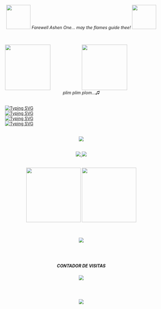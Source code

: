 <p align="center">
  <img width="80" height="80" src="https://media.tenor.com/images/a35bf9ff94bd56039e5b2bf93acd4ad7/tenor.gif" />
  <i>Farewell Ashen One... may the flames guide thee!</i>
  <img width="80" height="80" src="https://media.tenor.com/images/a35bf9ff94bd56039e5b2bf93acd4ad7/tenor.gif" />
</p>

<br>
<br>

<div align="center">
  <img align="left" height="150em" src="https://giffiles.alphacoders.com/146/14693.gif" />
  <img align="center" height="150em" src="https://giffiles.alphacoders.com/146/14623.gif" />
</div>

<div align="center">
  <i>plim plim plom...♫</i>
</div>

<br>
<br>

<div>
  <a href="https://git.io/typing-svg"><img src="https://readme-typing-svg.demolab.com?font=Fira+Code&pause=5000&color=30F700&width=580&lines=%7B%22developer_at%22%3A+%22Citybens+%26+Solarbens%22%7D" alt="Typing SVG" /></a><br>
  <a href="https://git.io/typing-svg"><img src="https://readme-typing-svg.demolab.com?font=Fira+Code&pause=5000&color=30F700&width=580&lines=%7B%22favourite_language%22%3A+%22Java%22%7D" alt="Typing SVG" /></a><br>
  <a href="https://git.io/typing-svg"><img src="https://readme-typing-svg.demolab.com?font=Fira+Code&pause=5000&color=30F700&width=580&lines=%7B%22language_framework%22%3A+%22Spring%22%7D" alt="Typing SVG" /></a><br>
  <a href="https://git.io/typing-svg"><img src="https://readme-typing-svg.demolab.com?font=Fira+Code&pause=5000&color=30F700&width=580&lines=%7B%22hobbie%22%3A+%22I+like+play+Soulslike+games%22%7D" alt="Typing SVG" /></a><br>  
</div>

<br>
<br>

<div align="center">
  <img src="https://readme-typing-svg.herokuapp.com?font=Fira+Code&size=24&duration=100&pause=10&color=FF0000&center=true&vCenter=true&height=40&lines=Eяяoя+404+Not+Found" /> 
</div>

<br>
<br>

<div align="center">
  <a href="https://ogabrielcarvalho.vercel.app">
    <img src="https://img.shields.io/badge/PORTFOLIO-VISUALIZAR-blue&?style=for-the-badge&logo=appveyor"></img>
  </a>
  <a href="https://www.linkedin.com/in/gabriel-henrique-ita/">
    <img src="https://img.shields.io/badge/LINKEDIN-VISUALIZAR-blue&?style=for-the-badge&logo=linkedin"></img>
  </a>
</div>

<br>
<br>

<div align="center">  
  <img height="180em" src="https://github-readme-stats-git-masterrstaa-rickstaa.vercel.app/api?username=gabriel-cheng&show_icons=true&theme=radical&include_all_commits=true&count_private=true"/>
  <img height="180em" src="https://github-readme-stats-git-masterrstaa-rickstaa.vercel.app/api/top-langs/?username=gabriel-cheng&layout=compact&langs_count=7&theme=radical"/>
</div>
  
<br>
<br>

<p align="center">
  <a href="https://skillicons.dev">
    <img src="https://skillicons.dev/icons?i=java,spring,postgres,javascript,vue,docker,python" />
  </a>
</p>

<br>
<br>
  
<div align="center">
  <p align="center">
    <h5>CONTADOR DE VISITAS</h5>
    <img align="center" src="https://profile-counter.glitch.me/gabriel-cheng/count.svg" />
  </p>
</div>
 
##

<br>
<br>

<div align="center">
  <img src="https://i.pinimg.com/originals/de/7e/63/de7e63d9ebdbe909a53e4c9facfa4ce6.gif" />
</div>
